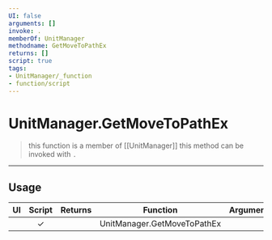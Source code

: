 ```yaml
---
UI: false
arguments: []
invoke: .
memberOf: UnitManager
methodname: GetMoveToPathEx
returns: []
script: true
tags:
- UnitManager/_function
- function/script
---
```

# UnitManager.GetMoveToPathEx
> this function is a member of [[UnitManager]]
> this method can be invoked with `.`
-----
## Usage
|  UI | Script | Returns | Function | Arguments |
|:---:|:------:|-------:|:--------:|:---------|
| |✓||UnitManager.GetMoveToPathEx||
